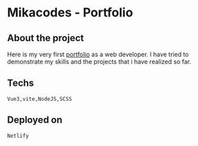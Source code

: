 # Mikacodes - Portfolio

## About the project

Here is my very first [portfolio](https://mikacodes.netlify.app) as a web developer.
I have tried to demonstrate my skills and the projects that i have realized so far.

## Techs

```
Vue3,vite,NodeJS,SCSS
```

## Deployed on

```
Netlify
```
